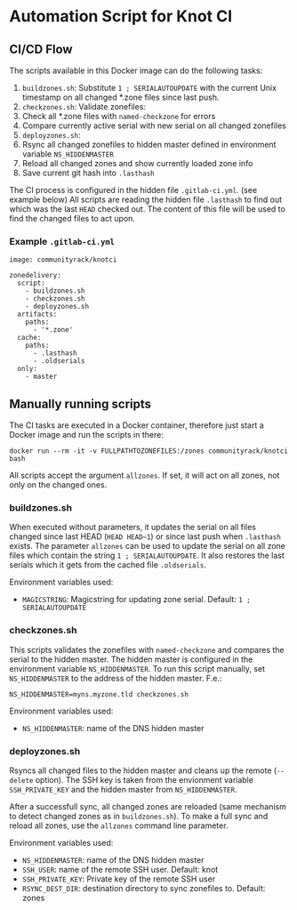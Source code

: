 # Automation Script for Knot CI

## CI/CD Flow

The scripts available in this Docker image can do the following tasks:

1. `buildzones.sh`: Substitute `1 ; SERIALAUTOUPDATE` with the current Unix
   timestamp on all changed *.zone files since last push.
2. `checkzones.sh`: Validate zonefiles:
  1. Check all *.zone files with `named-checkzone` for errors
  2. Compare currently active serial with new serial on all changed zonefiles
3. `deployzones.sh`:
  1. Rsync all changed zonefiles to hidden master defined in environment variable `NS_HIDDENMASTER`
  2. Reload all changed zones and show currently loaded zone info
  3. Save current git hash into `.lasthash`

The CI process is configured in the hidden file `.gitlab-ci.yml`. (see example below)
All scripts are reading the hidden file `.lasthash` to find out which was the last `HEAD`
checked out. The content of this file will be used to find the changed files to act upon.

### Example `.gitlab-ci.yml`

```
image: communityrack/knotci

zonedelivery:
  script:
    - buildzones.sh
    - checkzones.sh
    - deployzones.sh
  artifacts:
    paths:
      - '*.zone'
  cache:
    paths:
      - .lasthash
      - .oldserials
  only:
    - master
```

## Manually running scripts

The CI tasks are executed in a Docker container, therefore just start a Docker image and
run the scripts in there:

`docker run --rm -it -v FULLPATHTOZONEFILES:/zones communityrack/knotci bash`

All scripts accept the argument `allzones`. If set, it will act on all zones, not only
on the changed ones.

### buildzones.sh

When executed without parameters, it updates the serial on all files changed since last HEAD
(`HEAD HEAD~1`) or since last push when `.lasthash` exists. The parameter `allzones` can be used
to update the serial on all zone files which contain the string `1 ; SERIALAUTOUPDATE`.
It also restores the last serials which it gets from the cached file `.oldserials`.

Environment variables used:

* `MAGICSTRING`: Magicstring for updating zone serial. Default: `1 ; SERIALAUTOUPDATE`

### checkzones.sh

This scripts validates the zonefiles with `named-checkzone` and compares the serial
to the hidden master. The hidden master is configured in the environment variable `NS_HIDDENMASTER`.
To run this script manually, set `NS_HIDDENMASTER` to the address of the hidden master. F.e.:

`NS_HIDDENMASTER=myns.myzone.tld checkzones.sh`

Environment variables used:

* `NS_HIDDENMASTER`: name of the DNS hidden master

### deployzones.sh

Rsyncs all changed files to the hidden master and cleans up the remote (`--delete` option).
The SSH key is taken from the envionment variable `SSH_PRIVATE_KEY` and the hidden master
from `NS_HIDDENMASTER`.

After a successfull sync, all changed zones are reloaded (same mechanism to detect changed zones
as in `buildzones.sh`). To make a full sync and reload all zones, use the `allzones` command line
parameter.

Environment variables used:

* `NS_HIDDENMASTER`: name of the DNS hidden master
* `SSH_USER`: name of the remote SSH user. Default: knot
* `SSH_PRIVATE_KEY`: Private key of the remote SSH user
* `RSYNC_DEST_DIR`: destination directory to sync zonefiles to. Default: zones

